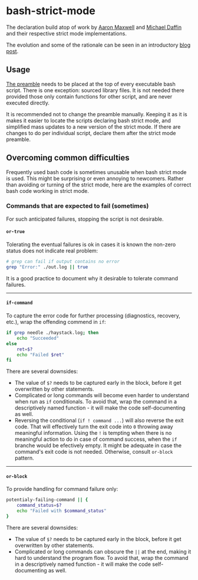# bash-strict-mode

The declaration build atop of work by [Aaron Maxwell](http://redsymbol.net/articles/unofficial-bash-strict-mode/)
and [Michael Daffin](https://disconnected.systems/blog/another-bash-strict-mode/) and their respective strict mode implementations.

The evolution and some of the rationale can be seen in an introductory [blog post](https://olivergondza.github.io/2019/10/01/bash-strict-mode.html).

## Usage
[The preamble](https://github.com/olivergondza/bash-strict-mode/blob/master/strict-mode.sh) needs to be placed at the top of every executable bash script.
There is one exception: sourced library files.
It is not needed there provided those only contain functions for other script, and are never executed directly.

It is recommended not to change the preamble manually.
Keeping it as it is makes it easier to locate the scripts declaring bash strict mode, and simplified mass updates to a new version of the strict mode.
If there are changes to do per individual script, declare them after the strict mode preamble.

## Overcoming common difficulties

Frequently used bash code is sometimes unusable when bash strict mode is used.
This might be surprising or even annoying to newcomers.
Rather than avoiding or turning of the strict mode, here are the examples of correct bash code working in strict mode.

### Commands that are expected to fail (sometimes)

For such anticipated failures, stopping the script is not desirable.

#### `or-true`

Tolerating the eventual failures is ok in cases it is known the non-zero status does not indicate real problem:
```bash
# grep can fail if output contains no error
grep "Error:" ./out.log || true
```
It is a good practice to document why it desirable to tolerate command failures.

---

#### `if-command`

To capture the error code for further processing (diagnostics, recovery, etc.), wrap the offending commend in `if`:
```bash
if grep needle ./haystack.log; then
    echo "Succeeded"
else
    ret=$?
    echo "Failed $ret"
fi
```
There are several downsides:
- The value of `$?` needs to be captured early in the block, before it get overwritten by other statements.
- Complicated or long commands will become even harder to understand when run as `if` conditionals.
  To avoid that, wrap the command in a descriptively named function - it will make the code self-documenting as well.
- Reversing the conditional (`if ! command ...`) will also reverse the exit code.
  That will effectively turn the exit code into `0` throwing away meaningful information.
  Using the `!` is tempting when there is no meaningful action to do in case of command success, when the `if` branche would be efectively empty.
  It might be adequate in case the command's exit code is not needed.
  Otherwise, consult `or-block` pattern.
---

#### `or-block`

To provide handling for command failure only:

```bash
potentialy-failing-command || {
    command_status=$?
    echo "Failed with $command_status"
}
```
There are several downsides:
- The value of `$?` needs to be captured early in the block, before it get overwritten by other statements.
- Complicated or long commands can obscure the `||` at the end, making it hard to understand the program flow.
  To avoid that, wrap the command in a descriptively named function - it will make the code self-documenting as well.
